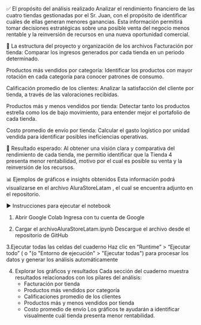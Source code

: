 
✅ El propósito del análisis realizado
Analizar el rendimiento financiero de las cuatro tiendas gestionadas por el Sr. Juan, con el propósito de identificar cuáles de ellas generan menores ganancias. Esta información permitirá tomar decisiones estratégicas sobre una posible venta del negocio menos rentable y la reinversión de recursos en una nueva oportunidad comercial.

🔧 La estructura del proyecto y organización de los archivos
Facturación por tienda: Comparar los ingresos generados por cada tienda en un periodo determinado.

Productos más vendidos por categoría: Identificar los productos con mayor rotación en cada categoría para conocer patrones de consumo.

Calificación promedio de los clientes: Analizar la satisfacción del cliente por tienda, a través de las valoraciones recibidas.

Productos más y menos vendidos por tienda: Detectar tanto los productos estrella como los de bajo movimiento, para entender mejor el portafolio de cada tienda.

Costo promedio de envío por tienda: Calcular el gasto logístico por unidad vendida para identificar posibles ineficiencias operativas.

🧠 Resultado esperado: Al obtener una visión clara y comparativa del rendimiento de cada tienda, me permitio identificar que la Tienda 4 presenta menor rentabilidad, motivo por el cual es posible su venta y la reinversión de los recursos.

📊 Ejemplos de gráficos e insights obtenidos
Esta información podrá visualizarse en el archivo AluraStoreLatam , el cual se encuentra adjunto en el repositorio.

▶️ Instrucciones para ejecutar el notebook
1. Abrir Google Colab
   Ingresa con tu cuenta de Google

2. Cargar el archivoAluraStoreLatam.ipynb
   Descargue el archivo desde el repositorio de GitHub

3.Ejecutar todas las celdas del cuaderno
  Haz clic en “Runtime” > “Ejecutar todo” ( o "(o "Entorno de ejecución" > "Ejecutar todas") para procesar los datos y generar los análisis automáticamente
  
4. Explorar los gráficos y resultados
   Cada sección del cuaderno muestra resultados relacionados con los pilares del análisis:
   * Facturación por tienda
   * Productos más vendidos por categoría
   * Calificaciones promedio de los clientes
   * Productos más y menos vendidos por tienda
   * Costo promedio de envío
   Los gráficos te ayudarán a identificar visualmente cuál tienda presenta menor rentabilidad.

